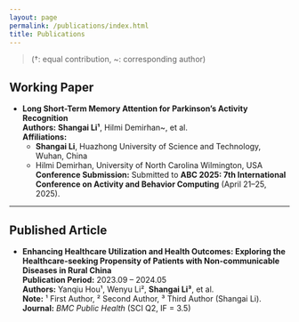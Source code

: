 ```yaml
---
layout: page
permalink: /publications/index.html
title: Publications
---
```


> (†: equal contribution, ~: corresponding author)

## Working Paper

- **Long Short-Term Memory Attention for Parkinson’s Activity Recognition**  
  **Authors:** **Shangai Li¹**, Hilmi Demirhan~, et al.  
  **Affiliations:**  
  - **Shangai Li**, Huazhong University of Science and Technology, Wuhan, China  
  - Hilmi Demirhan, University of North Carolina Wilmington, USA  
  **Conference Submission:** Submitted to **ABC 2025: 7th International Conference on Activity and Behavior Computing** (April 21–25, 2025).

---

## Published Article

- **Enhancing Healthcare Utilization and Health Outcomes: Exploring the Healthcare-seeking Propensity of Patients with Non-communicable Diseases in Rural China**  
  **Publication Period:** 2023.09 – 2024.05  
  **Authors:** Yanqiu Hou¹, Wenyu Li², **Shangai Li³**, et al.  
  **Note:** ¹ First Author, ² Second Author, ³ Third Author (Shangai Li).  
  **Journal:** *BMC Public Health* (SCI Q2, IF = 3.5)
